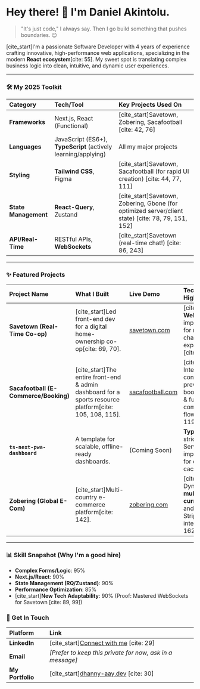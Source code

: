 # Hey there! 👋 I'm Daniel Akintolu.
> "It's just code," I always say. Then I go build something that pushes boundaries. 😉

[cite_start]I'm a passionate Software Developer with 4 years of experience crafting innovative, high-performance web applications, specializing in the modern **React ecosystem**[cite: 55]. My sweet spot is translating complex business logic into clean, intuitive, and dynamic user experiences.

---

### 🛠️ My 2025 Toolkit

| Category | Tech/Tool | Key Projects Used On |
| :--- | :--- | :--- |
| **Frameworks** | Next.js, React (Functional) | [cite_start]Savetown, Zobering, Sacafootball [cite: 42, 76] |
| **Languages** | JavaScript (ES6+), **TypeScript** (actively learning/applying) | All my major projects |
| **Styling** | **Tailwind CSS**, Figma | [cite_start]Savetown, Sacafootball (for rapid UI creation) [cite: 44, 77, 111] |
| **State Management** | **React-Query**, Zustand | [cite_start]Savetown, Zobering, Gbone (for optimized server/client state) [cite: 78, 79, 151, 152] |
| **API/Real-Time** | RESTful APIs, **WebSockets** | [cite_start]Savetown (real-time chat!) [cite: 86, 243] |

---

### ✨ Featured Projects

| Project Name | What I Built | Live Demo | Technical Highlight |
| :--- | :--- | :--- | :--- |
| **Savetown (Real-Time Co-op)** | [cite_start]Led front-end dev for a digital home-ownership co-op[cite: 69, 70]. | [savetown.com](https://savetown.com) | [cite_start]💬 **WebSockets** implementation for real-time chat (first pro experience!)[cite: 86]. |
| **Sacafootball (E-Commerce/Booking)** | [cite_start]The entire front-end & admin dashboard for a sports resource platform[cite: 105, 108, 115]. | [sacafootball.com](https://sacafootball.com) | [cite_start]🧠 Intelligent, conflict-prevention booking engine & full e-commerce flow[cite: 118, 119]. |
| **`ts-next-pwa-dashboard`** | A template for scalable, offline-ready dashboards. | (Coming Soon) | **TypeScript** strict mode, Service Worker implementation for offline caching. |
| **Zobering (Global E-Com)** | [cite_start]Multi-country e-commerce platform[cite: 142]. | [zobering.com](https://zobering.com) | [cite_start]💸 Dynamic **multi-currency** cart and seamless Stripe/Paystack integration[cite: 162, 165]. |

---

### 📊 Skill Snapshot (Why I'm a good hire)
* **Complex Forms/Logic**: 95%
* **Next.js/React**: 90%
* **State Management (RQ/Zustand)**: 90%
* **Performance Optimization**: 85%
* [cite_start]**New Tech Adaptability**: 90% (Proof: Mastered WebSockets for Savetown [cite: 89, 99])

### 🤝 Get In Touch

| Platform | Link |
| :--- | :--- |
| **LinkedIn** | [cite_start][Connect with me](https://ng.linkedin.com/in/daniel-akintolu-a38138222) [cite: 29] |
| **Email** | *[Prefer to keep this private for now, ask in a message]* |
| **My Portfolio** | [cite_start][dhanny-aay.dev](https://github.com/Dhanny-aay) [cite: 30] |
